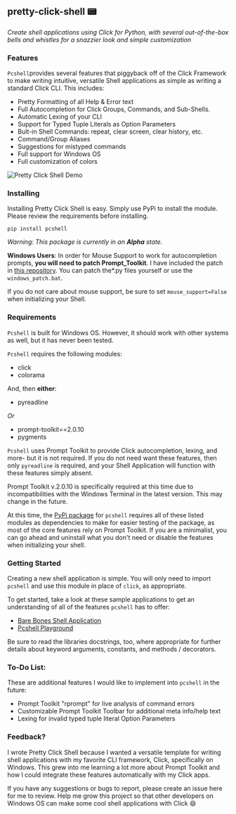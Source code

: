 ## pretty-click-shell :pager:
*Create shell applications using Click for Python, with several out-of-the-box bells and whistles for a snazzier look and simple customization*

### Features
`Pcshell`provides several features that piggyback off of the Click Framework to make writing intuitive, versatile Shell applications as simple as writing a standard Click CLI. This includes:

 - Pretty Formatting of all Help & Error text
 - Full Autocompletion for Click Groups, Commands, and Sub-Shells.
 - Automatic Lexing of your CLI
 - Support for Typed Tuple Literals as Option Parameters
 - Bult-in Shell Commands: repeat, clear screen, clear history, etc.
 - Command/Group Aliases
 - Suggestions for mistyped commands
 - Full support for Windows OS
 - Full customization of colors

![Pretty Click Shell Demo](https://github.com/xSlither/pretty-click-shell/blob/master/pcshell_demo.gif)

### Installing
Installing Pretty Click Shell is easy. Simply use PyPi to install the module. Please review the requirements before installing. 
```batch
pip install pcshell
```
*Warning: This package is currently in an **Alpha** state.*

**Windows Users**:
In order for Mouse Support to work for autocompletion prompts, **you will need to patch Prompt_Toolkit**. I have included the patch in [this repository](https://github.com/xSlither/pretty-click-shell/tree/master/setup). You can patch the*.py files yourself or use the `windows_patch.bat`.

If you do not care about mouse support, be sure to set `mouse_support=False` when initializing your Shell.

### Requirements
`Pcshell` is built for Windows OS. However, it should work with other systems as well, but it has never been tested.

`Pcshell` requires the following modules:

 - click
 - colorama

And, then **either**:

 - pyreadline

*Or*

 - prompt-toolkit==2.0.10
 - pygments

`Pcshell` uses Prompt Toolkit to provide Click autocompletion, lexing, and more- but it is not required. If you do not need want these features, then only `pyreadline` is required, and your Shell Application will function with these features simply absent.

Prompt Toolkit v.2.0.10 is specifically required at this time due to incompatibilities with the Windows Terminal in the latest version. This may change in the future.

At this time, the [PyPi package](https://pypi.org/project/pcshell/) for `pcshell` requires all of these listed modules as dependencies to make for easier testing of the package, as most of the core features rely on Prompt Toolkit. If you are a minimalist, you can go ahead and uninstall what you don't need or disable the features when initializing your shell.

### Getting Started
Creating a new shell application is simple. You will only need to import `pcshell` and use this module in place of `click`, as appropriate.

To get started, take a look at these sample applications to get an understanding of all of the features `pcshell` has to offer:

 - [Bare Bones Shell Application](https://github.com/xSlither/pretty-click-shell/tree/master/testapp/python/simpapp.py)
 - [Pcshell Playground](https://github.com/xSlither/pretty-click-shell/tree/master/testapp/python/testapp.py)

Be sure to read the libraries docstrings, too, where appropriate for further details about keyword arguments,  constants, and methods / decorators.

### To-Do List:
These are additional features I would like to implement into `pcshell` in the future:

 - Prompt Toolkit "rprompt" for live analysis of command errors
 - Customizable Prompt Toolkit Toolbar for additional meta info/help text
 - Lexing for invalid typed tuple literal Option Parameters

### Feedback?
I wrote Pretty Click Shell because I wanted a versatile template for writing shell applications with my favorite CLI framework, Click, specifically on Windows. This grew into me learning a lot more about Prompt Toolkit and how I could integrate these features automatically with my Click apps.

If you have any suggestions or bugs to report, please create an issue here for me to review. Help me grow this project so that other developers on Windows OS can make some cool shell applications with Click :smile:
